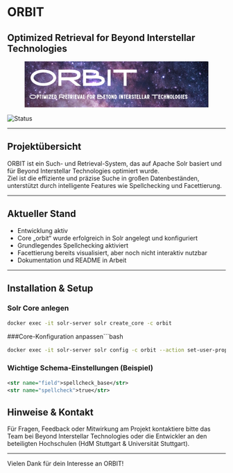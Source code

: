 # ORBIT  
## Optimized Retrieval for Beyond Interstellar Technologies

<figure>
  <img src="./imgs/ORBIT_banner.png" alt="HdM X Stuttgart University" />
</figure>

![Status](https://img.shields.io/badge/status-in%20development-yellow)

---

## Projektübersicht

ORBIT ist ein Such- und Retrieval-System, das auf Apache Solr basiert und für Beyond Interstellar Technologies optimiert wurde.  
Ziel ist die effiziente und präzise Suche in großen Datenbeständen, unterstützt durch intelligente Features wie Spellchecking und Facettierung.

---

## Aktueller Stand

- Entwicklung aktiv
- Core „orbit“ wurde erfolgreich in Solr angelegt und konfiguriert
- Grundlegendes Spellchecking aktiviert
- Facettierung bereits visualisiert, aber noch nicht interaktiv nutzbar
- Dokumentation und README in Arbeit

---

## Installation & Setup

### Solr Core anlegen

```bash
docker exec -it solr-server solr create_core -c orbit
```

###Core-Konfiguration anpassen```bash
```bash
docker exec -it solr-server solr config -c orbit --action set-user-property --property update.autoCreateFields --value false
```

### Wichtige Schema-Einstellungen (Beispiel)
```xml
<str name="field">spellcheck_base</str>
<str name="spellcheck">true</str>
```

## Hinweise & Kontakt
Für Fragen, Feedback oder Mitwirkung am Projekt kontaktiere bitte das Team bei Beyond Interstellar Technologies oder die Entwickler an den beteiligten Hochschulen (HdM Stuttgart & Universität Stuttgart).

---

Vielen Dank für dein Interesse an ORBIT!